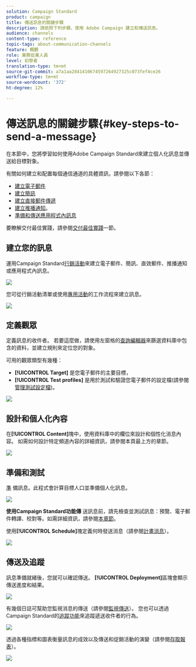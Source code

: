 ```yaml
---
solution: Campaign Standard
product: campaign
title: 傳送訊息的關鍵步驟
description: 請依照下列步驟，使用 Adobe Campaign 建立和傳送訊息。
audience: channels
content-type: reference
topic-tags: about-communication-channels
feature: 概觀
role: 業務從業人員
level: 初學者
translation-type: tm+mt
source-git-commit: a7a1aa2841410674597264927325c073fef4ce26
workflow-type: tm+mt
source-wordcount: '372'
ht-degree: 12%

---
```



# 傳送訊息的關鍵步驟{#key-steps-to-send-a-message}

在本節中，您將學習如何使用Adobe Campaign Standard來建立個人化訊息並傳送給目標對象。

有關如何建立和配置每個通信通道的具體資訊，請參閱以下各節：

* [建立電子郵件](../../channels/using/creating-an-email.md)
* [建立簡訊](../../channels/using/creating-an-sms-message.md)
* [建立直接郵件傳遞](../../channels/using/creating-the-direct-mail.md)
* [建立推播通知](../../channels/using/preparing-and-sending-a-push-notification.md)。
* [準備和傳送應用程式內訊息](../../channels/using/preparing-and-sending-an-in-app-message.md)

要瞭解交付最佳實踐，請參閱[交付最佳實踐](../../sending/using/delivery-best-practices.md)一節。

## 建立您的訊息

運用Campaign Standard[行銷活動](../../start/using/marketing-activities.md)來建立電子郵件、簡訊、直效郵件、推播通知或應用程式內訊息。

![](assets/marketing-activities.png)

您可從行銷活動清單或使用[專用活動](../../automating/using/about-channel-activities.md)的工作流程來建立訊息。

![](assets/steps-channel.png)

## 定義觀眾

定義訊息的收件者。 若要這麼做，請使用左窗格的[查詢編輯器](../../automating/using/editing-queries.md)來篩選資料庫中包含的資料，並建立規則來定位您的對象。

可用的觀眾類型有幾種：

* **[!UICONTROL Target]** 是您電子郵件的主要目標，
* **[!UICONTROL Test profiles]** 是用於測試和驗證您電子郵件的設定檔(請參閱 [管理測試設定檔](../../audiences/using/managing-test-profiles.md))。

![](assets/steps-audience.png)

## 設計和個人化內容

在&#x200B;**[!UICONTROL Content]**&#x200B;塊中，使用資料庫中的欄位來設計和個性化消息內容。 如需如何設計特定頻道內容的詳細資訊，請參閱本頁最上方的章節。

![](assets/steps-content.png)

## 準備和測試

[準](../../sending/using/preparing-the-send.md) 備訊息。此程式會計算目標人口並準備個人化訊息。

![](assets/steps-prepare.png)

**使用Campaign Standard功能傳** 送訊息前，請先檢查並測試訊息：預覽、電子郵件轉譯、校對等。如需詳細資訊，請參閱[本章節](../../sending/using/previewing-messages.md)。

使用&#x200B;**[!UICONTROL Schedule]**&#x200B;塊定義何時發送消息（請參閱[計畫消息](../../sending/using/about-scheduling-messages.md)）。

![](assets/steps-schedule.png)

## 傳送及追蹤

訊息準備就緒後，您就可以確認傳送。 **[!UICONTROL Deployment]**&#x200B;區塊會顯示傳送進度和結果。

![](assets/steps-send.png)

有幾個日誌可幫助您監視消息的傳送（請參閱[監視傳送](../../sending/using/monitoring-a-delivery.md)）。 您也可以透過Campaign Standard的[追蹤功能](../../sending/using/tracking-messages.md)來追蹤遞送收件者的行為。

![](../../sending/using/assets/tracking_logs.png)

透過各種指標和圖表衡量訊息的成效以及傳送和促銷活動的演變（請參閱[存取報表](../../reporting/using/about-dynamic-reports.md)）。

![](assets/steps-reports.png)
